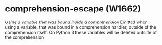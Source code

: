 # comprehension-escape (W1662)

*Using a variable that was bound inside a comprehension* Emitted when
using a variable, that was bound in a comprehension handler, outside of
the comprehension itself. On Python 3 these variables will be deleted
outside of the comprehension.
